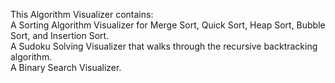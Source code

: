 This Algorithm Visualizer contains:   
A Sorting Algorithm Visualizer for Merge Sort, Quick Sort, Heap Sort, Bubble Sort, and Insertion Sort.  
A Sudoku Solving Visualizer that walks through the recursive backtracking algorithm.  
A Binary Search Visualizer.  



